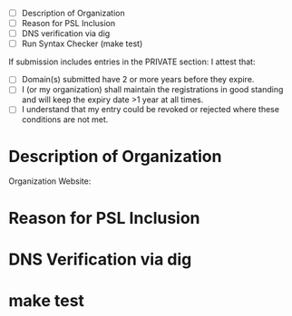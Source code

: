 <!-- #### READ THIS FIRST ####

If you haven't yet, please read our guidelines:
https://github.com/publicsuffix/list/wiki/Guidelines#submit-the-change

If you'd like an example of what an excellent PR looks like
see https://github.com/publicsuffix/list/pull/615
-->

* [ ] Description of Organization
* [ ] Reason for PSL Inclusion
* [ ] DNS verification via dig
* [ ] Run Syntax Checker (make test)

If submission includes entries in the PRIVATE section:
I attest that:
* [ ] Domain(s) submitted have 2 or more years before they expire.
* [ ] I (or my organization) shall maintain the registrations in good standing and will keep the expiry date >1 year at all times.
* [ ] I understand that my entry could be revoked or rejected where these conditions are not met.

<!--

As you complete each item in the checklist please mark it with an X

Example:

* [x] Description of Organization

-->

Description of Organization
====

Organization Website: <!-- https://example.com -->

<!--
Please tell us who you are and represent (i.e. individual, non-profit volunteer, engineer at a business)
and what you do (i.e. DynDNS, Hosting, etc)
-->

Reason for PSL Inclusion
====

<!--
Please tell us why your domain(s) should be listed in the PSL
(i.e. Cookie Security, Let's Encrypt issuance, etc) and clearly
confirm that any private section names hold registration term
longer than 2 years and shall maintain more than 1 year 
term in order to remain listed.
-->

DNS Verification via dig
=======

<!--
For each domain you'd like to add to the list please create
a DNS verification record pointing to your pull request.

For example, if you'd like to add example.com and example.net
you would need to provide the following verifications:

```
dig +short TXT _psl.example.com
"https://github.com/publicsuffix/list/pull/XXXX"
```

```
dig +short TXT _psl.example.net
"https://github.com/publicsuffix/list/pull/XXXX"
```

Note that XXXX is replaced with the number of your pull request.
-->

make test
=========

<!--
Please verify that you followed the correct syntax and nothing broke

git clone https://github.com/publicsuffix/list.git
cd list
make test

Simply let us know that you ran the test
-->
